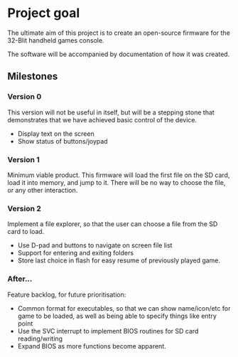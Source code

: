 # Project goal

The ultimate aim of this project is to create an open-source firmware for the 32-Blit handheld games console.

The software will be accompanied by documentation of how it was created.

## Milestones

### Version 0
This version will not be useful in itself, but will be a stepping stone that demonstrates that we have achieved basic control of the device.

- Display text on the screen
- Show status of buttons/joypad

### Version 1
Minimum viable product. This firmware will load the first file on the SD card, load it into memory, and jump to it. There will be no way to choose the file, or any other interaction.

### Version 2
Implement a file explorer, so that the user can choose a file from the SD card to load.

- Use D-pad and buttons to navigate on screen file list
- Support for entering and exiting folders
- Store last choice in flash for easy resume of previously played game.

### After...
Feature backlog, for future prioritisation:
- Common format for executables, so that we can show name/icon/etc for game to be loaded, as well as being able to specify things like entry point
- Use the SVC interrupt to implement BIOS routines for SD card reading/writing
- Expand BIOS as more functions become apparent.
